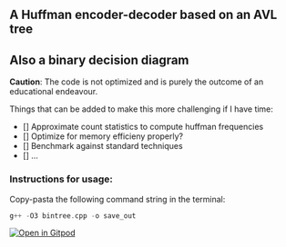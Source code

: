 ## A Huffman encoder-decoder based on an AVL tree
## Also a binary decision diagram

**Caution**: The code is not optimized and is purely the outcome of an educational endeavour.

Things that can be added to make this more challenging if I have time: 

- [] Approximate count statistics to compute huffman frequencies
- [] Optimize for memory efficieny properly?
- [] Benchmark against standard techniques
- [] ...

### Instructions for usage:
Copy-pasta the following command string in the terminal:

````cpp
g++ -O3 bintree.cpp -o save_out
````

[![Open in Gitpod](https://gitpod.io/button/open-in-gitpod.svg)](https://gitpod.io/#https://github.com/erg0dic/tree)
